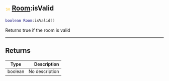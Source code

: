 ## ![shared](../../.gitbook/assets/shared.png) [Room](https://iaswiki.rawr.dev/readme/room):isValid

```lua
boolean Room:isValid()
```

Returns true if the room is valid

------
## Returns

| Type   | Description |
| ------ | ----------: |
| boolean | No description |

